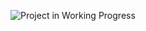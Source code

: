 ![Project in Working Progress](https://img.shields.io/badge/Project-in%20Working%20Progress-yellow)
